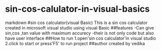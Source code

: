 # sin-cos-calulator-in-visual-basics
markdown
#sin cos calculator(visual Basic)
This is a sin cos calculator created in microsoft visual studio using visual Basic
##features
-Can give sin,cos ,tan value with maximum accurecy
-their is not only code but also have user interface
##How to run
1.open'sin cos calculator'in visual studio
2.click to start or press'F5' to run project
##author
created by vedika
